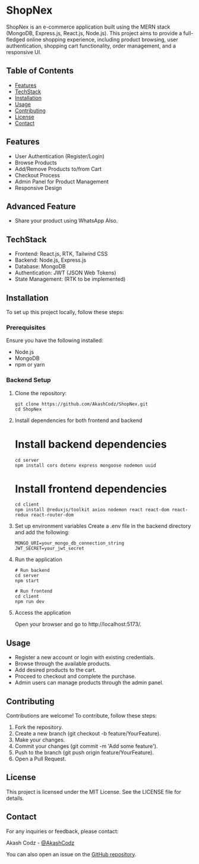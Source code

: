 # ShopNex

ShopNex is an e-commerce application built using the MERN stack (MongoDB, Express.js, React.js, Node.js). This project aims to provide a full-fledged online shopping experience, including product browsing, user authentication, shopping cart functionality, order management, and a responsive UI.

## Table of Contents

- [Features](#features)
- [TechStack](#techStack)
- [Installation](#installation)
- [Usage](#usage)
- [Contributing](#contributing)
- [License](#license)
- [Contact](#contact)

## Features

- User Authentication (Register/Login)
- Browse Products
- Add/Remove Products to/from Cart
- Checkout Process
- Admin Panel for Product Management
- Responsive Design

## Advanced Feature

- Share your product using WhatsApp Also.

## TechStack

- Frontend: React.js, RTK, Tailwind CSS
- Backend: Node.js, Express.js
- Database: MongoDB
- Authentication: JWT (JSON Web Tokens)
- State Management: (RTK to be implemented)

## Installation

To set up this project locally, follow these steps:

### Prerequisites

Ensure you have the following installed:

- Node.js
- MongoDB
- npm or yarn

### Backend Setup

1. Clone the repository:
   ```
   git clone https://github.com/AkashCodz/ShopNex.git
   cd ShopNex
   ```

2. Install dependencies for both frontend and backend
    
   # Install backend dependencies
       cd server
       npm install cors dotenv express mongoose nodemon uuid

   # Install frontend dependencies
       cd client
       npm install @reduxjs/toolkit axios nodemon react react-dom react-redux react-router-dom
    

3. Set up environment variables
    Create a .env file in the backend directory and add the following:

    ```
    MONGO_URI=your_mongo_db_connection_string
    JWT_SECRET=your_jwt_secret
    ```

4. Run the application

    ```
    # Run backend
    cd server
    npm start

    # Run frontend
    cd client
    npm run dev
    ```

5. Access the application

    Open your browser and go to http://localhost:5173/.

## Usage
- Register a new account or login with existing credentials.
- Browse through the available products.
- Add desired products to the cart.
- Proceed to checkout and complete the purchase.
- Admin users can manage products through the admin panel.

## Contributing

Contributions are welcome! To contribute, follow these steps:
1. Fork the repository.
2. Create a new branch (git checkout -b feature/YourFeature).
3. Make your changes.
4. Commit your changes (git commit -m 'Add some feature').
5. Push to the branch (git push origin feature/YourFeature).
6. Open a Pull Request.

## License
This project is licensed under the MIT License. See the LICENSE file for details.

## Contact
For any inquiries or feedback, please contact:

Akash Codz - [@AkashCodz](https://github.com/AkashCodz)

You can also open an issue on the [GitHub repository](https://github.com/AkashCodz/ShopNex/issues).
